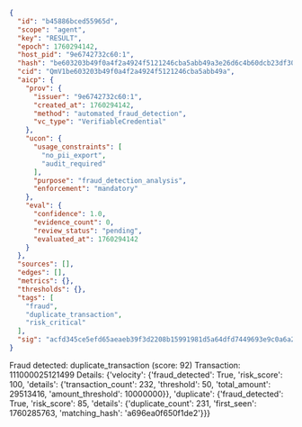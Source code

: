 ```json
{
  "id": "b45886bced55965d",
  "scope": "agent",
  "key": "RESULT",
  "epoch": 1760294142,
  "host_pid": "9e6742732c60:1",
  "hash": "be603203b49f0a4f2a4924f5121246cba5abb49a3e26d6c4b60dcb23df30080e",
  "cid": "QmV1be603203b49f0a4f2a4924f5121246cba5abb49a",
  "aicp": {
    "prov": {
      "issuer": "9e6742732c60:1",
      "created_at": 1760294142,
      "method": "automated_fraud_detection",
      "vc_type": "VerifiableCredential"
    },
    "ucon": {
      "usage_constraints": [
        "no_pii_export",
        "audit_required"
      ],
      "purpose": "fraud_detection_analysis",
      "enforcement": "mandatory"
    },
    "eval": {
      "confidence": 1.0,
      "evidence_count": 0,
      "review_status": "pending",
      "evaluated_at": 1760294142
    }
  },
  "sources": [],
  "edges": [],
  "metrics": {},
  "thresholds": {},
  "tags": [
    "fraud",
    "duplicate_transaction",
    "risk_critical"
  ],
  "sig": "acfd345ce5efd65aeaeb39f3d2208b15991981d5a64dfd7449693e9c0a6a2349"
}
```

Fraud detected: duplicate_transaction (score: 92)
Transaction: 111000025121499
Details: {'velocity': {'fraud_detected': True, 'risk_score': 100, 'details': {'transaction_count': 232, 'threshold': 50, 'total_amount': 29513416, 'amount_threshold': 10000000}}, 'duplicate': {'fraud_detected': True, 'risk_score': 85, 'details': {'duplicate_count': 231, 'first_seen': 1760285763, 'matching_hash': 'a696ea0f650f1de2'}}}